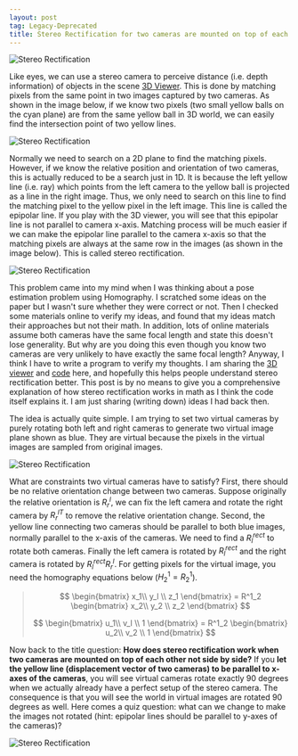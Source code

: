 ```yaml
---
layout: post
tag: Legacy-Deprecated
title: Stereo Rectification for two cameras are mounted on top of each other not side by side
---
```

![Stereo Rectification]({{site.baseurl}}/images/2021-01-09-stereo-rectification/stereo.png)

Like eyes, we can use a stereo camera to perceive distance (i.e. depth information) of objects in the scene [3D
Viewer](http://www-personal.umich.edu/~xipengw/random/stereo-rectification.html). This is done by matching pixels from
the same point in two images captured by two cameras. As shown in the image below, if we know two pixels (two small
yellow balls on the cyan plane) are from the same yellow ball in 3D world, we can easily find the intersection point of
two yellow lines.

![Stereo Rectification]({{site.baseurl}}/images/2021-01-09-stereo-rectification/non-rectify-stereo.png)

Normally we need to search on a 2D plane to find the matching pixels. However, if we know the relative position and
orientation of two cameras, this is actually reduced to be a search just in 1D. It is because the left yellow line (i.e.
ray) which points from the left camera to the yellow ball is projected as a line in the right image. Thus, we only need
to search on this line to find the matching pixel to the yellow pixel in the left image. This line is called the
epipolar line. If you play with the 3D viewer, you will see that this epipolar line is not parallel to camera x-axis.
Matching process will be much easier if we can make the epipolar line parallel to the camera x-axis so that the matching
pixels are always at the same row in the images (as shown in the image below). This is called stereo rectification.

![Stereo Rectification]({{site.baseurl}}/images/2021-01-09-stereo-rectification/rectify-stereo.png)

This problem came into my mind when I was thinking about a pose estimation problem using Homography. I scratched some
ideas on the paper but I wasn't sure whether they were correct or not. Then I checked some materials online to verify my
ideas, and found that my ideas match their approaches but not their math. In addition, lots of online materials assume
both cameras have the same focal length and state this doesn't lose generality. But why are you doing this even though
you know two cameras are very unlikely to have exactly the same focal length? Anyway, I think I have to write a program
to verify my thoughts. I am sharing the [3D
viewer](http://www-personal.umich.edu/~xipengw/random/stereo-rectification.html) and
[code](https://github.com/xipengwang/RandomHacks/tree/main/stereo-rectification) here, and hopefully this helps people
understand stereo rectification better. This post is by no means to give you a comprehensive explanation of how stereo
rectification works in math as I think the code itself explains it. I am just sharing (writing down) ideas I had back
then.

The idea is actually quite simple. I am trying to set two virtual cameras by purely rotating both left and right cameras
to generate two virtual image plane shown as blue. They are virtual because the pixels in the virtual images are sampled
from original images.

![Stereo Rectification]({{site.baseurl}}/images/2021-01-09-stereo-rectification/both-cameras.png)

What are constraints two virtual cameras have to satisfy? First, there should be no relative orientation change between
two cameras. Suppose originally the relative orientation is $R^l_r$, we can fix the left camera and rotate the right
camera by ${R^l_r}^T$ to remove the relative orientation change. Second, the yellow line connecting two cameras should
be parallel to both blue images, normally parallel to the x-axis of the cameras. We need to find a $R^{rect}_l$ to
rotate both cameras. Finally the left camera is rotated by $R^{rect}_l$ and the right camera is rotated by
$R^{rect}_lR^l_r$. For getting pixels for the virtual image, you need the homography equations below ($H^1_2 = R^1_2$).

> $$
\begin{bmatrix}
x_1\\
y_l \\
z_1
\end{bmatrix} =
R^1_2 \begin{bmatrix}
x_2\\
y_2 \\
z_2
\end{bmatrix}
$$
>
> $$
\begin{bmatrix}
u_1\\
v_l \\
1
\end{bmatrix} =
R^1_2 \begin{bmatrix}
u_2\\
v_2 \\
1
\end{bmatrix}
$$


Now back to the title question: **How does stereo rectification work when two cameras are mounted on top of each other
not side by side?** If you **let the yellow line (displacement vector of two cameras) to be parallel to x-axes of the
cameras**, you will see virtual cameras rotate exactly 90 degrees when we actually already have a perfect setup of the
stereo camera. The consequence is that you will see the world in virtual images are rotated 90 degrees as well. Here
comes a quiz question: what can we change to make the images not rotated (hint: epipolar lines should be parallel to
y-axes of the cameras)?

![Stereo Rectification]({{site.baseurl}}/images/2021-01-09-stereo-rectification/v-cameras.png)
